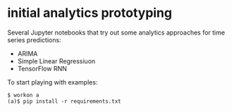 # initial analytics prototyping

Several Jupyter notebooks that try out some analytics approaches for time series predictions:

- ARIMA
- Simple Linear Regressiuon
- TensorFlow RNN

To start playing with examples:

```
$ workon a
(a)$ pip install -r requirements.txt
```

